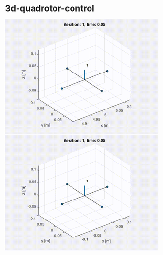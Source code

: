 # 3d-quadrotor-control
![helix](https://github.com/etola710/3d-quadrotor-control/blob/master/helix_control_3d_1.gif)
![line](https://github.com/etola710/3d-quadrotor-control/blob/master/line_control_3d.gif)
